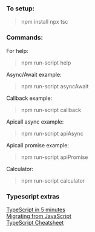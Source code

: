 ### To setup:
> npm install
> npx tsc

### Commands:

For help:
>npm run-script help

Async/Await example:
>npm run-script asyncAwait

Callback example:
>npm run-script callback

Apicall async example:
>npm run-script apiAsync

Apicall promise example:
>npm run-script apiPromise

Calculator:
>npm run-script calculator

### Typescript extras
[TypeScript in 5 minutes](https://www.typescriptlang.org/docs/handbook/typescript-in-5-minutes.html)
<br>
[Migrating from JavaScript](https://www.typescriptlang.org/docs/handbook/migrating-from-javascript.html)
<br>
[TypeScript Cheatsheet](https://devhints.io/typescript)
